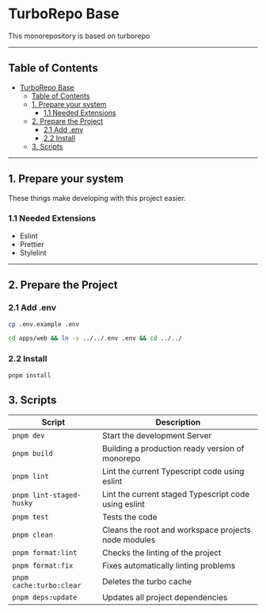 TurboRepo Base
===============

This monorepository is based on turborepo

---

## Table of Contents

- [TurboRepo Base](#turborepo-base)
  - [Table of Contents](#table-of-contents)
  - [1. Prepare your system](#1-prepare-your-system)
    - [1.1 Needed Extensions](#11-needed-extensions)
  - [2. Prepare the Project](#2-prepare-the-project)
    - [2.1 Add .env](#21-add-env)
    - [2.2 Install](#22-install)
  - [3. Scripts](#3-scripts)

---

## 1. Prepare your system

These things make developing with this project easier.

### 1.1 Needed Extensions

- Eslint
- Prettier
- Stylelint

---

## 2. Prepare the Project

### 2.1 Add .env

```bash
cp .env.example .env

cd apps/web && ln -s ../../.env .env && cd ../../
```

### 2.2 Install

```bash
pnpm install
```

## 3. Scripts

| Script                   | Description                                          |
| ------------------------ | ---------------------------------------------------- |
| `pnpm dev`               | Start the development Server                         |
| `pnpm build`             | Building a production ready version of monorepo      |
| `pnpm lint`              | Lint the current Typescript code using eslint        |
| `pnpm lint-staged-husky` | Lint the current staged Typescript code using eslint |
| `pnpm test`              | Tests the code                                       |
| `pnpm clean`             | Cleans the root and workspace projects node modules  |
| `pnpm format:lint`       | Checks the linting of the project                    |
| `pnpm format:fix`        | Fixes automatically linting problems                 |
| `pnpm cache:turbo:clear` | Deletes the turbo cache                              |
| `pnpm deps:update`       | Updates all project dependencies                     |
